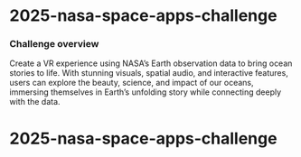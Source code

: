 # 2025-nasa-space-apps-challenge

### Challenge overview

Create a VR experience using NASA’s Earth observation data to bring ocean stories to life. With stunning visuals, spatial audio, and interactive features, users can explore the beauty, science, and impact of our oceans, immersing themselves in Earth’s unfolding story while connecting deeply with the data.

# 2025-nasa-space-apps-challenge
